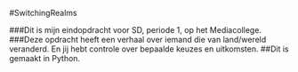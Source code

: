 #SwitchingRealms

###Dit is mijn eindopdracht voor SD, periode 1, op het Mediacollege. 
###Deze opdracht heeft een verhaal over iemand die van land/wereld veranderd. En jij hebt controle over bepaalde keuzes en uitkomsten.
##Dit is gemaakt in Python.